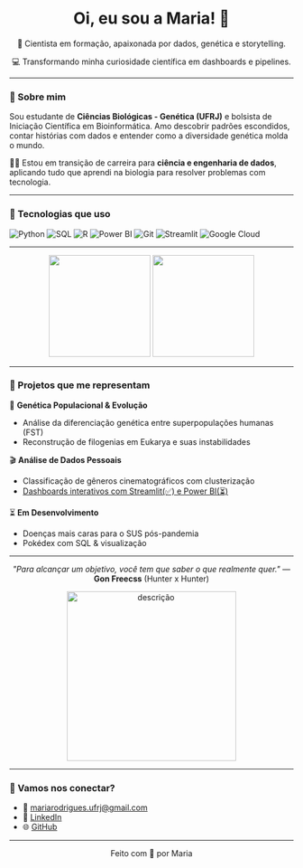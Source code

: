 <h1 align="center">Oi, eu sou a Maria! 🌼</h1>

<p align="center">
  🧬 Cientista em formação, apaixonada por dados, genética e storytelling.  
</p>

<p align="center">
  💻 Transformando minha curiosidade científica em dashboards e pipelines.  
</p>  

---
### 💁 Sobre mim

Sou estudante de **Ciências Biológicas - Genética (UFRJ)** e bolsista de Iniciação Científica em Bioinformática. Amo descobrir padrões escondidos, contar histórias com dados e entender como a diversidade genética molda o mundo. 

👩‍💻 Estou em transição de carreira para **ciência e engenharia de dados**, aplicando tudo que aprendi na biologia para resolver problemas com tecnologia.

---

### 🧰 Tecnologias que uso

![Python](https://img.shields.io/badge/Python-3776AB?style=flat&logo=python&logoColor=white)
![SQL](https://img.shields.io/badge/SQL-003B57?style=flat&logo=mysql&logoColor=white)
![R](https://img.shields.io/badge/R-276DC3?style=flat&logo=r&logoColor=white)
![Power BI](https://img.shields.io/badge/PowerBI-F2C811?style=flat&logo=powerbi&logoColor=black)
![Git](https://img.shields.io/badge/Git-F05032?style=flat&logo=git&logoColor=white)
![Streamlit](https://img.shields.io/badge/Streamlit-FF4B4B?style=flat&logo=streamlit&logoColor=white)
![Google Cloud](https://img.shields.io/badge/GCP-4285F4?style=flat&logo=googlecloud&logoColor=white)

---
<p align="center">
  <img height="180em" src="https://github-readme-stats.vercel.app/api?username=mulinco&show_icons=true&theme=tokyonight" />
  <img height="180em" src="https://github-readme-stats.vercel.app/api/top-langs/?username=mulinco&layout=compact&theme=tokyonight"/>
</p>

---

### 🌱 Projetos que me representam

🔬 **Genética Populacional & Evolução**
- Análise da diferenciação genética entre superpopulações humanas (FST)
- Reconstrução de filogenias em Eukarya e suas instabilidades

🎬 **Análise de Dados Pessoais**
- Classificação de gêneros cinematográficos com clusterização
- [Dashboards interativos com Streamlit(✅) e Power BI(⏳)](https://github.com/mulinco/analysis-genre-netflix)

⏳ **Em Desenvolvimento**
- Doenças mais caras para o SUS pós-pandemia
- Pokédex com SQL & visualização

---
<p align="center">
  <i>"Para alcançar um objetivo, você tem que saber o que realmente quer."</i> — <b>Gon Freecss</b> (Hunter x Hunter)
</p>
<p align="center">
  <img src="https://media1.tenor.com/m/FZx3TFExGOIAAAAd/gon-smile.gif" alt="descrição" width="300">
</p>

---

### 🤝 Vamos nos conectar?

- 💌 [mariarodrigues.ufrj@gmail.com](mailto:mariarodrigues.ufrj@gmail.com)
- 💼 [LinkedIn](https://www.linkedin.com/in/mariaclararodrigues3113)
- 🌐 [GitHub](https://github.com/mulinco)

---

<p align="center">
  Feito com 💜 por Maria
</p>
